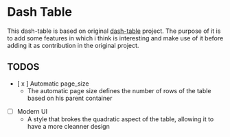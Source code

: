 # Dash Table

This dash-table is based on original [dash-table](https://github.com/plotly/dash-table) project.
The purpose of it is to add some features in which i think is interesting and make use of it before adding it as contribution in the original project.

## TODOS
- [ x ] Automatic page_size
    - The automatic page size defines the number of rows of the table based on his parent container
- [ ] Modern UI
    - A style that brokes the quadratic aspect of the table, allowing it to have a more cleanner design
